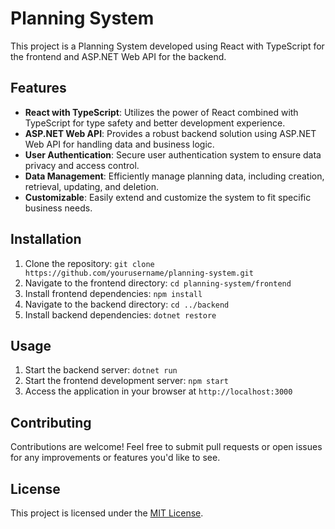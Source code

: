 # Planning System

This project is a Planning System developed using React with TypeScript for the frontend and ASP.NET Web API for the backend.

## Features

- **React with TypeScript**: Utilizes the power of React combined with TypeScript for type safety and better development experience.
- **ASP.NET Web API**: Provides a robust backend solution using ASP.NET Web API for handling data and business logic.
- **User Authentication**: Secure user authentication system to ensure data privacy and access control.
- **Data Management**: Efficiently manage planning data, including creation, retrieval, updating, and deletion.
- **Customizable**: Easily extend and customize the system to fit specific business needs.

## Installation

1. Clone the repository: `git clone https://github.com/yourusername/planning-system.git`
2. Navigate to the frontend directory: `cd planning-system/frontend`
3. Install frontend dependencies: `npm install`
4. Navigate to the backend directory: `cd ../backend`
5. Install backend dependencies: `dotnet restore`

## Usage

1. Start the backend server: `dotnet run`
2. Start the frontend development server: `npm start`
3. Access the application in your browser at `http://localhost:3000`

## Contributing

Contributions are welcome! Feel free to submit pull requests or open issues for any improvements or features you'd like to see.

## License

This project is licensed under the [MIT License](LICENSE).
